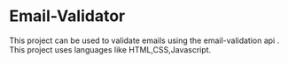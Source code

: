 # Email-Validator
 This project can be used to validate emails using the email-validation api .
 This project uses languages like HTML,CSS,Javascript.
 
